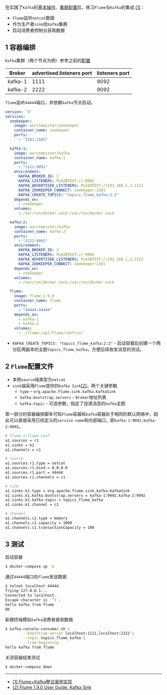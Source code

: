 在实践了`Kafka`的[基本操作](../kafka/quickstart.md)、[集群配置](../kafka/kafka_cluster.md)后，练习`Flume`与`Kafka`的集成 [[1]](#1)：

- `Flume`监听`netcat`数据
- 作为生产者`sink`给`Kafka`集群
- 启动消费者控制台获取数据

## 1 容器编排

`Kafka`集群（两个节点为例）参考之前的[配置](../kafka/kafka_cluster.md)

| Broker | advertised.listeners port | listeners port |
| --- | --- | ---|
| kafka-1 | 1111 | 9092 |
| kafka-2 | 2222 | 9092 |

`flume`监听`44444`端口，并依赖`kafka`节点启动。


```yml
version: '3'
services:
  zookeeper:
    image: wurstmeister/zookeeper
    container_name: zookeeper
    ports:
      - "2181:2181"

  kafka-1:
    image: wurstmeister/kafka
    container_name: kafka-1
    ports:
      - "1111:9092"
    environment:
      KAFKA_BROKER_ID: 1
      KAFKA_LISTENERS: PLAINTEXT://:9092
      KAFKA_ADVERTISED_LISTENERS: PLAINTEXT://192.168.1.2:1111
      KAFKA_ZOOKEEPER_CONNECT: zookeeper:2181
      KAFKA_CREATE_TOPICS: "topics_flume_kafka:2:2"
    depends_on:
      - zookeeper
    volumes:
      - /var/run/docker.sock:/var/run/docker.sock

  kafka-2:
    image: wurstmeister/kafka
    container_name: kafka-2
    ports:
      - "2222:9092"
    environment:
      KAFKA_BROKER_ID: 2
      KAFKA_LISTENERS: PLAINTEXT://:9092
      KAFKA_ADVERTISED_LISTENERS: PLAINTEXT://192.168.1.2:2222
      KAFKA_ZOOKEEPER_CONNECT: zookeeper:2181      
    depends_on:
      - zookeeper
    volumes:
      - /var/run/docker.sock:/var/run/docker.sock

  flume:
    image: flume:1.9.0
    container_name: flume
    ports:
      - "44444:44444"
    depends_on:
      - kafka-1
      - kafka-2
    volumes:
      - ./flume:/opt/flume/conf/usr
```

- `KAFKA_CREATE_TOPICS: "topics_flume_kafka:2:2"` - 启动容器后创建一个两分区两副本的主题`topics_flume_kafka`，方便后续收发消息的测试。



## 2 `Flume`配置文件

- 本例`source`端类型为`netcat`
- `sink`端采用`Flume`提供的`Kafka Sink`[[2]](#2)，两个关键参数
    - `type` – `org.apache.flume.sink.kafka.KafkaSink`
    - `kafka.bootstrap.servers` - `Broker`地址列表
    - `kafka.topic` - 可选参数，指定了投递消息的`kafka`主题

第一部分的容器编排脚本可知`Flume`容器和`kafka`容器处于相同的默认网络中，因此可以直接采用已经定义的`service name`和内部端口，即`kafka-1:9092,kafka-2:9092`。

```bash
# flume-2/flume.conf
a1.sources = r1
a1.sinks = k1
a1.channels = c1

# source
a1.sources.r1.type = netcat
a1.sources.r1.bind = 0.0.0.0
a1.sources.r1.port = 44444
a1.sources.r1.channels = c1

# sink
a1.sinks.k1.type = org.apache.flume.sink.kafka.KafkaSink
a1.sinks.k1.kafka.bootstrap.servers = kafka-1:9092,kafka-2:9092
a1.sinks.k1.kafka.topic = topics_flume_kafka
a1.sinks.k1.channel = c1

# channel
a1.channels.c1.type = memory
a1.channels.c1.capacity = 1000
a1.channels.c1.transactionCapacity = 100
```

## 3 测试

启动容器

```bash
$ docker-compose up -d
```

通过`44444`端口向`flume`发送数据

```bash
$ telnet localhost 44444
Trying 127.0.0.1...
Connected to localhost.
Escape character is '^]'.
hello kafka from flume
OK
```

新建终端模拟`kafka`消费者接收数据

```bash
$ kafka-console-consumer.sh \
        --bootstrap-server localhost:1111,localhost:2222 \
        --topic topics_flume_kafka \
        --from-beginning
hello kafka from flume
```

关闭容器结束测试

```bash
$ docker-compose down
```


---

- [[1] Flume+Kafka整合案例实现](https://blog.csdn.net/a_drjiaoda/article/details/85003929?depth_1-utm_source=distribute.pc_relevant.none-task&utm_source=distribute.pc_relevant.none-task)<span id='1'></span>
- [[2] Flume 1.9.0 User Guide: Kafka Sink](http://flume.apache.org/releases/content/1.9.0/FlumeUserGuide.html#kafka-sink)<span id='2'></span>

